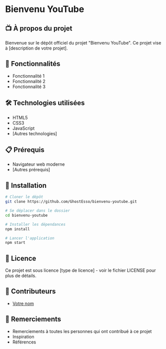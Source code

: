 # Bienvenu YouTube

## 📺 À propos du projet

Bienvenue sur le dépôt officiel du projet "Bienvenu YouTube". Ce projet vise à [description de votre projet].

## 🚀 Fonctionnalités

- Fonctionnalité 1
- Fonctionnalité 2
- Fonctionnalité 3

## 🛠️ Technologies utilisées

- HTML5
- CSS3
- JavaScript
- [Autres technologies]

## 📋 Prérequis

- Navigateur web moderne
- [Autres prérequis]

## 🔧 Installation

```bash
# Cloner le dépôt
git clone https://github.com/GhostEsso/bienvenu-youtube.git

# Se déplacer dans le dossier
cd bienvenu-youtube

# Installer les dépendances
npm install

# Lancer l'application
npm start
```

## 📝 Licence

Ce projet est sous licence [type de licence] - voir le fichier LICENSE pour plus de détails.

## 👥 Contributeurs

- [Votre nom](https://github.com/GhostEsso)

## 🙏 Remerciements

- Remerciements à toutes les personnes qui ont contribué à ce projet
- Inspiration
- Références
